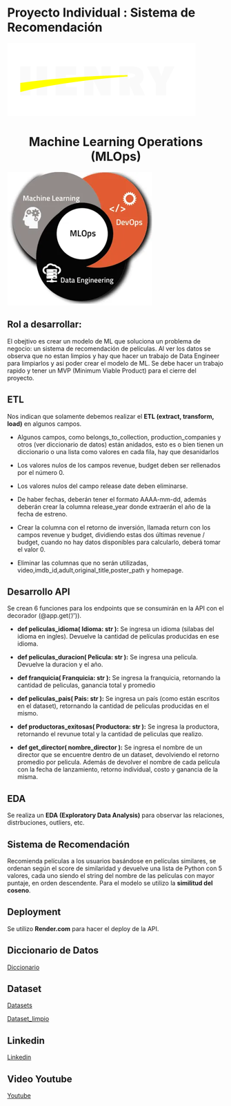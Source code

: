 # Proyecto Individual : Sistema de Recomendación</center>
![Logo](https://github.com/Colombo02/sistema-recomendacion/blob/main/src/hernry.png)

# <center>Machine Learning Operations (MLOps)</center> 
![Logo](https://github.com/Colombo02/sistema-recomendacion/blob/main/src/MlOps.png)

## Rol a desarrollar:
El obejtivo es crear un modelo de ML que soluciona un problema de negocio: un sistema de recomendación de películas.
Al ver los datos se observa que no estan limpios y hay que hacer un trabajo de Data Engineer para limpiarlos y asi poder crear el modelo de ML. Se debe hacer un trabajo rapido y tener un MVP (Minimum Viable Product) para el cierre del proyecto.

## ETL
Nos indican que solamente debemos realizar el **ETL (extract, transform, load)** en algunos campos. 

* Algunos campos, como belongs_to_collection, production_companies y otros (ver diccionario de datos) están anidados, esto es o bien tienen un diccionario o una lista como valores en cada fila, hay que desanidarlos

* Los valores nulos de los campos revenue, budget deben ser rellenados por el número 0.

* Los valores nulos del campo release date deben eliminarse.

* De haber fechas, deberán tener el formato AAAA-mm-dd, además deberán crear la columna release_year donde extraerán el año de la fecha de estreno.

* Crear la columna con el retorno de inversión, llamada return con los campos revenue y budget, dividiendo estas dos últimas revenue / budget, cuando no hay datos disponibles para calcularlo, deberá tomar el valor 0.

* Eliminar las columnas que no serán utilizadas, video,imdb_id,adult,original_title,poster_path y homepage.

## Desarrollo API

Se crean 6 funciones para los endpoints que se consumirán en la API con el decorador (@app.get(‘/’)).

* **def peliculas_idioma( Idioma: str ):** Se ingresa un idioma (silabas del idioma en ingles). Devuelve la cantidad de películas producidas en ese idioma.

* **def peliculas_duracion( Pelicula: str ):** Se ingresa una pelicula. Devuelve la duracion y el año.

* **def franquicia( Franquicia: str ):** Se ingresa la franquicia, retornando la cantidad de peliculas, ganancia total y promedio

* **def peliculas_pais( Pais: str ):** Se ingresa un país (como están escritos en el dataset), retornando la cantidad de peliculas producidas en el mismo.

* **def productoras_exitosas( Productora: str ):** Se ingresa la productora, retornando el revunue total y la cantidad de peliculas que realizo.

* **def get_director( nombre_director ):** Se ingresa el nombre de un director que se encuentre dentro de un dataset, devolviendo el retorno promedio por pelicula. Además de devolver el nombre de cada película con la fecha de lanzamiento, retorno individual, costo y ganancia de la misma.

## EDA

Se realiza un **EDA (Exploratory Data Analysis)** para observar las relaciones, distrbuciones, outliers, etc.

## Sistema de Recomendación

Recomienda películas a los usuarios basándose en películas similares, se ordenan según el score de similaridad y devuelve una lista de Python con 5 valores, cada uno siendo el string del nombre de las películas con mayor puntaje, en orden descendente. Para el modelo se utilizo la **similitud del coseno**.

## Deployment

Se utilizo **Render.com** para hacer el deploy de la API.

## Diccionario de Datos

[Diccionario](https://github.com/Colombo02/sistema-recomendacion/blob/main/Diccionario%20de%20Datos.pdf)

## Dataset

[Datasets](https://drive.google.com/drive/folders/1mfUVyP3jS-UMdKHERknkQ4gaCRCO2e1v)

[Dataset_limpio](https://github.com/Colombo02/sistema-recomendacion/tree/main/dataset_clean)

## Linkedin

[Linkedin](linkedin.com/in/tomascolombo/)

## Video Youtube

[Youtube](youtube.com/video/Lj89lTLlr2g)
